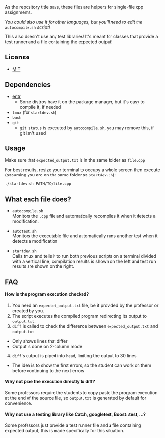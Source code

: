 As the repository title says, these files are helpers for single-file cpp assignments.

*You could also use it for other languages, but you'll need to edit the* `autocompile.sh` *script!*

This also doesn't use any test libraries!
It's meant for classes that provide a test runner and a file containing the expected output!

## License

- [MIT](LICENSE)

## Dependencies

- [entr](http://entrproject.org/)
  - Some distros have it on the package manager, but it's easy to compile it, if needed
- `tmux` (for `startdev.sh`)
- `bash`
- `git`
  - `git status` is executed by `autocompile.sh`, you may remove this, if git isn't used

## Usage

Make sure that `expected_output.txt` is in the same folder as `file.cpp`

For best results, resize your terminal to occupy a whole screen then execute (assuming you are on the same folder as `startdev.sh`):

`./startdev.sh PATH/TO/file.cpp`

## What each file does?

- `autocompile.sh`<br/>Monitors the `.cpp` file and automatically recompiles it when it detects a modification.

- `autotest.sh`<br/>Monitors the executable file and automatically runs another test when it detects a modification

- `startdev.sh`<br/>Calls tmux and tells it to run both previous scripts on a terminal divided with a vertical line, compilation results is shown on the left and test run results are shown on the right.

## FAQ

#### How is the program execution checked?

1. You need an `expected_output.txt` file, be it provided by the professor or created by you.
2. The script executes the compiled program redirecting its output to `output.txt`.
3. `diff` is called to check the difference between `expected_output.txt` and `output.txt`
  - Only shows lines that differ
  - Output is done on 2-column mode
4. `diff`'s output is piped into `head`, limiting the output to 30 lines
  - The idea is to show the first errors, so the student can work on them before continuing to the next errors

#### Why not pipe the execution directly to diff?

Some professors require the students to copy paste the program execution at the end of the source file, so `output.txt` is generated by default for convenience.

#### Why not use a testing library like Catch, googletest, Boost::test, ...?

Some professors just provide a test runner file and a file containing expected output, this is made specifically for this situation.
